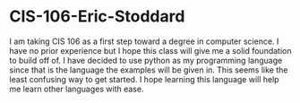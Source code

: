 # CIS-106-Eric-Stoddard
I am taking CIS 106 as a first step toward a degree in computer science. I have no prior experience but I hope this class will give me a solid foundation to build off of. I have decided to use python as my programming language since that is the language the examples will be given in. This seems like the least confusing way to get started. I hope learning this language will help me learn other languages with ease. 

